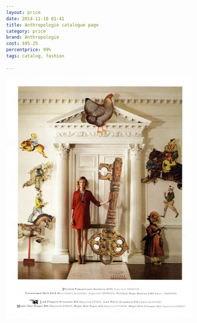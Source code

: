 ```yaml
---
layout: price
date: 2014-11-10 01:41
title: Anthropologie catalogue page
category: price
brand: Anthropologie
cost: $95.25
percentprice: 99%
tags: catalog, fashion

---
```





           
<div class="imageContainer">
<img src="/img/editscans/anthro1.png">
            
<div class="overlayContainer">
<object type="image/svg+xml" data="/img/overlays/anthro1overlay.svg" class="trans"></object>
</div>


</div>
            
        
        
